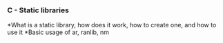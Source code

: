 ### C - Static libraries
*What is a static library, how does it work, how to create one, and how to use it
*Basic usage of ar, ranlib, nm
#
